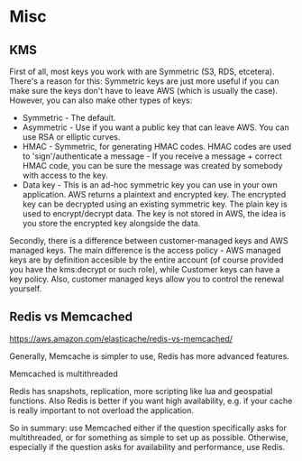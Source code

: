 # Misc

## KMS

First of all, most keys you work with are Symmetric (S3, RDS, etcetera). There's a reason for this: Symmetric keys are just more useful if you can make sure the keys don't have to leave AWS (which is usually the case). However, you can also make other types of keys:

- Symmetric - The default.
- Asymmetric - Use if you want a public key that can leave AWS. You can use RSA or elliptic curves.
- HMAC - Symmetric, for generating HMAC codes. HMAC codes are used to 'sign'/authenticate a message - If you receive a message + correct HMAC code, you can be sure the message was created by somebody with access to the key.
- Data key - This is an ad-hoc symmetric key you can use in your own application. AWS returns a plaintext and encrypted key. The encrypted key can be decrypted using an existing symmetric key. The plain key is used to encrypt/decrypt data. The key is not stored in AWS, the idea is you store the encrypted key alongside the data.

Secondly, there is a difference between customer-managed keys and AWS managed keys. The main difference is the access policy - AWS managed keys are by definition accesible by the entire account (of course provided you have the kms:decrypt or such role), while Customer keys can have a key policy. Also, customer managed keys allow you to control the renewal yourself.

## Redis vs Memcached

<https://aws.amazon.com/elasticache/redis-vs-memcached/>

Generally, Memcache is simpler to use, Redis has more advanced features.

Memcached is multithreaded

Redis has snapshots, replication, more scripting like lua and geospatial functions. Also Redis is better if you want high availability, e.g. if your cache is really important to not overload the application.

So in summary: use Memcached either if the question specifically asks for multithreaded, or for something as simple to set up as possible. Otherwise, especially if the question asks for availability and performance, use Redis.

